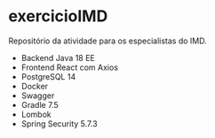 # exercicioIMD
Repositório da atividade para os especialistas do IMD.

* Backend Java 18 EE
* Frontend React com Axios
* PostgreSQL 14
* Docker
* Swagger
* Gradle 7.5
* Lombok
* Spring Security 5.7.3